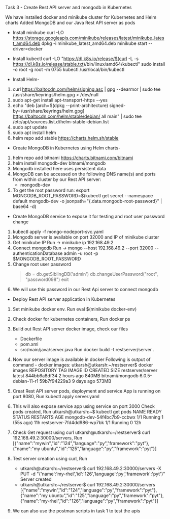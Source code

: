 Task 3 - Create Rest API server and mongodb in Kubernetes

We have installed docker and minikube cluster for Kubernetes and Helm charts
Added MongoDB and our Java Rest API server as pods


- Install minikube
	curl -LO https://storage.googleapis.com/minikube/releases/latest/minikube_latest_amd64.deb
	dpkg -i minikube_latest_amd64.deb
	minikube start --driver=docker

- Install kubectl
	curl -LO "https://dl.k8s.io/release/$(curl -L -s https://dl.k8s.io/release/stable.txt)/bin/linux/amd64/kubectl"
	sudo install -o root -g root -m 0755 kubectl /usr/local/bin/kubectl

- Install Helm-
1) curl https://baltocdn.com/helm/signing.asc | gpg --dearmor | sudo tee /usr/share/keyrings/helm.gpg > /dev/null
2) sudo apt-get install apt-transport-https --yes
3) echo "deb [arch=$(dpkg --print-architecture) signed-by=/usr/share/keyrings/helm.gpg] https://baltocdn.com/helm/stable/debian/ all main" | sudo tee /etc/apt/sources.list.d/helm-stable-debian.list
4) sudo apt update
5) sudo apt install helm
6) helm repo add stable https://charts.helm.sh/stable

- Create MongoDB in Kubernetes using Helm charts-
1) helm repo add bitnami https://charts.bitnami.com/bitnami
2) helm install mongodb-dev bitnami/mongodb
3) Mongodb installed here uses persistent data
4) MongoDB can be accessed on the following DNS name(s) and ports from within cluster by our Rest API server:
    - mongodb-dev
5) To get the root password run:
   export MONGODB_ROOT_PASSWORD=$(kubectl get secret --namespace default mongodb-dev -o jsonpath="{.data.mongodb-root-password}" | base64 -d)

- Create MongoDB service to expose it for testing and root user password change
1) kubectl apply -f mongo-nodeport-svc.yaml
2) Mongodb server is available on port 32000 and IP of minikube cluster
3) Get minikube IP
	Run -> minikube ip
	192.168.49.2
4) Connect mongodb
	Run -> mongo --host 192.168.49.2 --port 32000 --authenticationDatabase admin  -u root -p $MONGODB_ROOT_PASSWORD
5) Change root user password
	> db = db.getSiblingDB('admin')
	> db.changeUserPassword("root", "password098")
	> exit
6) We will use this password in our Rest Api server to connect mongodb

- Deploy Rest API server application in Kubernetes
1) Set minikube docker env. Run
	eval $(minikube docker-env)
2) Check docker for kubernetes containers, Run
	docker ps
3) Build out Rest API server docker image, check our files
	- Dockerfile
	- pom.xml
	- src/main/java/server.java
	Run
	docker build -t restserver/server .
4) Now our server image is available in docker
	Following is output of command - docker images:
		utkarsh@utkarsh:~/restserver$ docker images
			REPOSITORY                                TAG                  IMAGE ID       CREATED         SIZE
			restserver/server                         latest               844bb6a8df34   2 hours ago     840MB
			bitnami/mongodb                           6.0.5-debian-11-r1   59b7f94229a3   9 days ago      573MB
			
5) Creat Rest API server pods, deployment and service
	App is running on port 8080, Run
	kubectl apply server.yaml
6) This will also expose service app using service on port 3000
   Check pods created, Run
	utkarsh@utkarsh:~$ kubectl get pods
		NAME                          READY   STATUS    RESTARTS      AGE
		mongodb-dev-54f4bc7b9-ccbwx   1/1     Running   1 (55s ago)   11h
		restserver-7fd4dd986-wp7bk    1/1     Running   0             12h
7) Check Get request using curl
	utkarsh@utkarsh:~/restserver$ curl 192.168.49.2:30000/servers, Run
		[{"name":"mywin","id":"124","language":"py","framework":"pyt"},{"name":"my ubuntu","id":"125","language":"py","framework":"pyt"}]
8) Test server creation using curl, Run
    - utkarsh@utkarsh:~/restserver$ curl 192.168.49.2:30000/servers -X PUT -d "{'name':'my-rhel','id':'126','language':'py','framework':'pyt'}"
		Server created	
	- utkarsh@utkarsh:~/restserver$ curl 192.168.49.2:30000/servers
		[{"name":"mywin","id":"124","language":"py","framework":"pyt"},{"name":"my ubuntu","id":"125","language":"py","framework":"pyt"},{"name":"my-rhel","id":"126","language":"py","framework":"pyt"}]
8) We can also use the postman scripts in task 1 to test the apis

